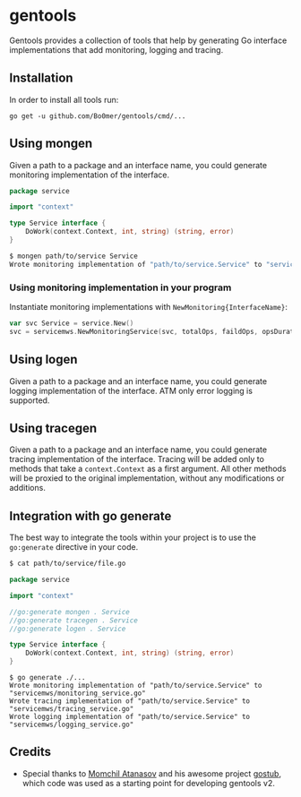# gentools

Gentools provides a collection of tools that help by generating Go interface
implementations that add monitoring, logging and tracing.

## Installation

In order to install all tools run:
```
go get -u github.com/Bo0mer/gentools/cmd/...
```

## Using mongen

Given a path to a package and an interface name, you could generate monitoring
implementation of the interface.

```go
package service

import "context"

type Service interface {
    DoWork(context.Context, int, string) (string, error)
}
```

```bash
$ mongen path/to/service Service
Wrote monitoring implementation of "path/to/service.Service" to "servicews/monitoring_service.go"
```

### Using monitoring implementation in your program

Instantiate monitoring implementations with `NewMonitoring{InterfaceName}`:

```go
var svc Service = service.New()
svc = servicemws.NewMonitoringService(svc, totalOps, faildOps, opsDuration)
```

## Using logen

Given a path to a package and an interface name, you could generate logging
implementation of the interface. ATM only error logging is supported.

## Using tracegen

Given a path to a package and an interface name, you could generate tracing
implementation of the interface. Tracing will be added only to methods that
take a `context.Context` as a first argument. All other methods will be proxied
to the original implementation, without any modifications or additions.

## Integration with go generate

The best way to integrate the tools within your project is to use the
`go:generate` directive in your code.

```bash
$ cat path/to/service/file.go
```

```go
package service

import "context"

//go:generate mongen . Service
//go:generate tracegen . Service
//go:generate logen . Service

type Service interface {
	DoWork(context.Context, int, string) (string, error)
}
```

```
$ go generate ./...
Wrote monitoring implementation of "path/to/service.Service" to "servicemws/monitoring_service.go"
Wrote tracing implementation of "path/to/service.Service" to "servicemws/tracing_service.go"
Wrote logging implementation of "path/to/service.Service" to "servicemws/logging_service.go"
```

## Credits

* Special thanks to [Momchil Atanasov](https://github.com/mokiat) and his
  awesome project [gostub](https://github.com/mokiat/gostub), which code was
  used as a starting point for developing gentools v2.
